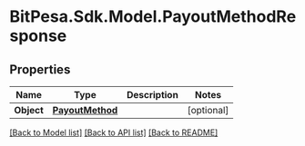 # BitPesa.Sdk.Model.PayoutMethodResponse
## Properties

Name | Type | Description | Notes
------------ | ------------- | ------------- | -------------
**Object** | [**PayoutMethod**](PayoutMethod.md) |  | [optional] 

[[Back to Model list]](../README.md#documentation-for-models) [[Back to API list]](../README.md#documentation-for-api-endpoints) [[Back to README]](../README.md)

